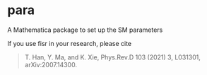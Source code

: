 # para
A Mathematica package to set up the SM parameters

If you use fisr in your research, please cite

>T. Han, Y. Ma, and K. Xie, Phys.Rev.D 103 (2021) 3, L031301, arXiv:2007.14300.
